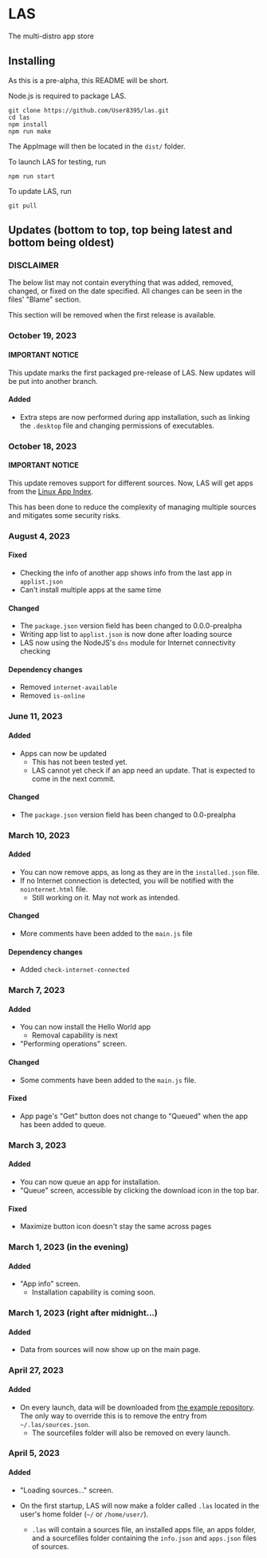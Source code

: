 # LAS
The multi-distro app store

## Installing
As this is a pre-alpha, this README will be short.

Node.js is required to package LAS.


```
git clone https://github.com/User8395/las.git
cd las
npm install
npm run make
```

The AppImage will then be located in the `dist/` folder.

To launch LAS for testing, run
```
npm run start
```

To update LAS, run
```
git pull
```

## Updates (bottom to top, top being latest and bottom being oldest)

### DISCLAIMER
The below list may not contain everything that was added, removed, changed, or fixed on the date specified. All changes can be seen in the files' "Blame" section.

This section will be removed when the first release is available.

### October 19, 2023
#### IMPORTANT NOTICE
This update marks the first packaged pre-release of LAS. New updates will be put into another branch.

#### Added
+ Extra steps are now performed during app installation, such as linking the `.desktop` file and changing permissions of executables.

### October 18, 2023
#### IMPORTANT NOTICE
This update removes support for different sources. Now, LAS will get apps from the [Linux App Index](https://github.com/User8395/lai).

This has been done to reduce the complexity of managing multiple sources and mitigates some security risks.


### August 4, 2023
#### Fixed
+ Checking the info of another app shows info from the last app in `applist.json`
+ Can't install multiple apps at the same time

#### Changed
+ The `package.json` version field has been changed to 0.0.0-prealpha
+ Writing app list to `applist.json` is now done after loading source
+ LAS now using the NodeJS's `dns` module for Internet connectivity checking

#### Dependency changes
+ Removed `internet-available`
+ Removed `is-online`

### June 11, 2023
#### Added
+ Apps can now be updated
	- This has not been tested yet.
	- LAS cannot yet check if an app need an update. That is expected to come in the next commit.

#### Changed
+ The `package.json` version field has been changed to 0.0-prealpha

### March 10, 2023
#### Added
+ You can now remove apps, as long as they are in the `installed.json` file.
+ If no Internet connection is detected, you will be notified with the `nointernet.html` file.
	- Still working on it. May not work as intended.

#### Changed
+ More comments have been added to the `main.js` file

#### Dependency changes
+ Added `check-internet-connected`

### March 7, 2023
#### Added
+ You can now install the Hello World app
	- Removal capability is next
+ "Performing operations" screen.

#### Changed
+ Some comments have been added to the `main.js` file.

#### Fixed
+ App page's "Get" button does not change to "Queued" when the app has been added to queue.

### March 3, 2023
#### Added
+ You can now queue an app for installation.
+ "Queue" screen, accessible by clicking the download icon in the top bar.

#### Fixed
+ Maximize button icon doesn't stay the same across pages

### March 1, 2023 (in the evening)
#### Added
+ "App info" screen.
	- Installation capability is coming soon.

### March 1, 2023 (right after midnight...)
#### Added
+ Data from sources will now show up on the main page.

### April 27, 2023
#### Added
+ On every launch, data will be downloaded from [the example repository](https://github.com/User8395/example-las-source). The only way to override this is to remove the entry from `~/.las/sources.json`.
	- The sourcefiles folder will also be removed on every launch.

### April 5, 2023
#### Added
+ "Loading sources..." screen.

+ On the first startup, LAS will now make a folder called `.las` located in the user's home folder (`~/` or `/home/user/`).

	-  `.las` will contain a sources file, an installed apps file, an apps folder, and a sourcefiles folder containing the `info.json` and `apps.json` files of sources.
